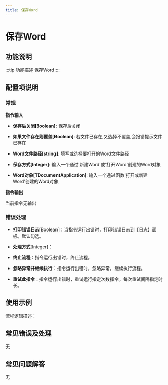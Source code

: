 ```yaml
---
title: 保存Word
---
```


# 保存Word

## 功能说明

:::tip 功能描述
保存Word
:::

## 配置项说明

### 常规

**指令输入**

- **保存后关闭[Boolean]**: 保存后关闭

- **如果文件存在则覆盖[Boolean]**: 若文件已存在,又选择不覆盖,会报错提示文件已存在

- **Word文件路径[string]**: 填写或选择要打开的Word文件路径

- **保存方式[Integer]**: 输入一个通过'新建Word'或'打开Word'创建的Word对象

- **Word对象[TDocumentApplication]**: 输入一个通过函数'打开或新建Word'创建的Word对象


**指令输出**

当前指令无输出

### 错误处理

- **打印错误日志**[Boolean]：当指令运行出错时，打印错误日志到【日志】面板。默认勾选。

- **处理方式**[Integer]：

 - **终止流程**：指令运行出错时，终止流程。

 - **忽略异常并继续执行**：指令运行出错时，忽略异常，继续执行流程。

 - **重试此指令**：指令运行出错时，重试运行指定次数指令，每次重试间隔指定时长。

## 使用示例

流程逻辑描述：

## 常见错误及处理

无

## 常见问题解答

无

